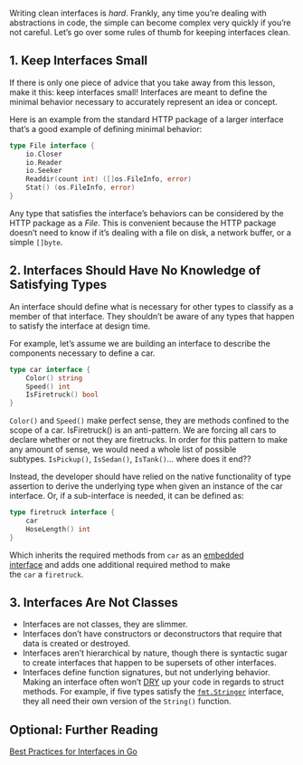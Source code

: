 Writing clean interfaces is _hard_. Frankly, any time you’re dealing with abstractions in code, the simple can become complex very quickly if you’re not careful. Let’s go over some rules of thumb for keeping interfaces clean.

## 1. Keep Interfaces Small

If there is only one piece of advice that you take away from this lesson, make it this: keep interfaces small! Interfaces are meant to define the minimal behavior necessary to accurately represent an idea or concept.

Here is an example from the standard HTTP package of a larger interface that’s a good example of defining minimal behavior:

```go
type File interface {
    io.Closer
    io.Reader
    io.Seeker
    Readdir(count int) ([]os.FileInfo, error)
    Stat() (os.FileInfo, error)
}
```

Any type that satisfies the interface’s behaviors can be considered by the HTTP package as a _File_. This is convenient because the HTTP package doesn’t need to know if it’s dealing with a file on disk, a network buffer, or a simple `[]byte`.

## 2. Interfaces Should Have No Knowledge of Satisfying Types

An interface should define what is necessary for other types to classify as a member of that interface. They shouldn’t be aware of any types that happen to satisfy the interface at design time.

For example, let’s assume we are building an interface to describe the components necessary to define a car.

```go
type car interface {
	Color() string
	Speed() int
	IsFiretruck() bool
}
```

`Color()` and `Speed()` make perfect sense, they are methods confined to the scope of a car. IsFiretruck() is an anti-pattern. We are forcing all cars to declare whether or not they are firetrucks. In order for this pattern to make any amount of sense, we would need a whole list of possible subtypes. `IsPickup()`, `IsSedan()`, `IsTank()`… where does it end??

Instead, the developer should have relied on the native functionality of type assertion to derive the underlying type when given an instance of the car interface. Or, if a sub-interface is needed, it can be defined as:

```go
type firetruck interface {
	car
	HoseLength() int
}
```

Which inherits the required methods from `car` as an [embedded interface](https://gobyexample.com/struct-embedding) and adds one additional required method to make the `car` a `firetruck`.

## 3. Interfaces Are Not Classes

- Interfaces are not classes, they are slimmer.
- Interfaces don’t have constructors or deconstructors that require that data is created or destroyed.
- Interfaces aren’t hierarchical by nature, though there is syntactic sugar to create interfaces that happen to be supersets of other interfaces.
- Interfaces define function signatures, but not underlying behavior. Making an interface often won’t [DRY](https://en.wikipedia.org/wiki/Don%27t_repeat_yourself) up your code in regards to struct methods. For example, if five types satisfy the [`fmt.Stringer`](https://go.dev/tour/methods/17) interface, they all need their own version of the `String()` function.

## Optional: Further Reading

[Best Practices for Interfaces in Go](https://blog.boot.dev/golang/golang-interfaces/)